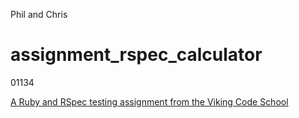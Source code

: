 Phil and Chris

# assignment_rspec_calculator

01134

[A Ruby and RSpec testing assignment from the Viking Code School](http://www.vikingcodeschool.com)
